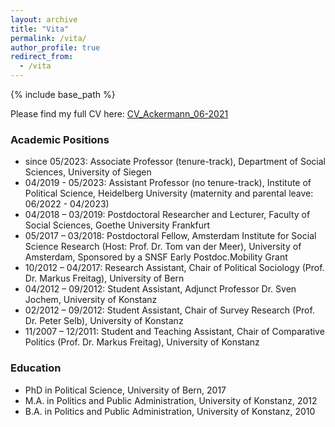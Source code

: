 ```yaml
---
layout: archive
title: "Vita"
permalink: /vita/
author_profile: true
redirect_from:
  - /vita
---
```


{% include base_path %}

Please find my full CV here: [CV_Ackermann_06-2021](http://kathrinackermann.github.io/files/CV_Ackermann_300621.pdf)

### Academic Positions
* since 05/2023:      Associate Professor (tenure-track), Department of Social Sciences, University of Siegen
* 04/2019 - 05/2023:  Assistant Professor (no tenure-track), Institute of Political Science, Heidelberg University
                      (maternity and parental leave: 06/2022 - 04/2023)
* 04/2018 – 03/2019:  Postdoctoral Researcher and Lecturer, Faculty of Social Sciences, Goethe University Frankfurt
* 05/2017 – 03/2018:  Postdoctoral Fellow, Amsterdam Institute for Social Science Research (Host: Prof. Dr. Tom van der Meer), University of Amsterdam, Sponsored by a SNSF Early Postdoc.Mobility Grant
* 10/2012 – 04/2017:  Research Assistant, Chair of Political Sociology (Prof. Dr. Markus Freitag), University of Bern
* 04/2012 – 09/2012:  Student Assistant, Adjunct Professor Dr. Sven Jochem, University of Konstanz
* 02/2012 – 09/2012:  Student Assistant, Chair of Survey Research (Prof. Dr. Peter Selb), University of Konstanz
* 11/2007 – 12/2011:  Student and Teaching Assistant, Chair of Comparative Politics (Prof. Dr. Markus Freitag), University of Konstanz
  

### Education
* PhD in Political Science, University of Bern, 2017
* M.A. in Politics and Public Administration, University of Konstanz, 2012
* B.A. in Politics and Public Administration, University of Konstanz, 2010

